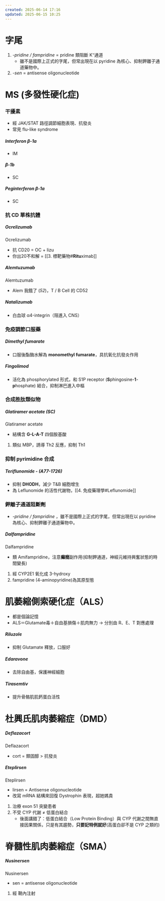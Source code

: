 ```yaml
---
created: 2025-06-14 17:16
updated: 2025-06-15 10:25
---
```

# 字尾
1. *-pridine / fampridine* = pridine 類阻斷 K⁺通道
	- 雖不是國際上正式的字尾，但常出現在以 pyridine 為核心、抑制鉀離子通道藥物中。
2. *-sen* = antisense oligonucleotide 

# MS (多發性硬化症) 
### 干擾素
- 經 JAK/STAT 路徑調節細胞表現、抗發炎
- 常見 flu-like syndrome
##### Interferon β-1a
- IM
##### β-1b
- SC
##### Peginterferon β-1a
- SC

### 抗 CD 單株抗體

##### **Oc**re**lizu**mab
Ocrelizumab
- 抗 CD20 = OC + lizu
- 你出20不和解 = [[3. 標靶藥物#**Ritu**ximab]]
##### **Alem**tuzumab
Alemtuzumab
- Alem 我餓了 (*52*)，T / B Cell 的 CD52

##### Natalizumab
- 白血球 α4-integrin（阻進入 CNS）

### 免疫調節口服藥
##### Dimethyl fumarate
- 口服後酯酶水解為 **monomethyl fumarate**，具抗氧化抗發炎作用

##### Fingolimod
- 活化為 phosphorylated 形式，和 S1P receptor (**S**phingosine-**1**-**p**hosphate) 結合，抑制淋巴進入中樞

### 合成胜肽類似物

##### **Glat**iramer acetate (SC)
Glatiramer acetate
- 結構含 **G-L-A-T** 四個胺基酸
1. 類似 MBP，誘導 Th2 反應，抑制 Th1

### 抑制 pyrimidine 合成
##### Teriflunomide - (A77-1726)

- 抑制 **DHODH**，減少 T&B 細胞增生
- 為 Leflunomide 的活性代謝物，[[4. 免疫藥理學#Leflunomide]]

### 鉀離子通道阻斷劑
- *-pridine / fampridine* ，雖不是國際上正式的字尾，但常出現在以 pyridine 為核心、抑制鉀離子通道藥物中。
##### Dal**fampridine**
Dalfampridine
- 類 Amifampridine，注意**癲癇**副作用(抑制鉀通道，神經元維持興奮狀態的時間變長)
1. 經 CYP2E1 氧化成 3-hydroxy
2. fampridine (4-aminopyridine)為其原型態


# 肌萎縮側索硬化症（ALS）
- 都是個論記憶
- ALS＝Glutamate毒＋自由基損傷＋肌肉無力 → 分別由 R、E、T 對應處理

##### Riluzole
- 抑制 Glutamate 釋放，口服好

##### Edaravone
- 去除自由基，保護神經細胞

##### Tirasemtiv
- 提升骨骼肌肌鈣蛋白活性


# 杜興氏肌肉萎縮症（DMD）

##### Deflaza**cort**
Deflazacort
- cort = 類固醇 > 抗發炎

##### Etep**lirsen**
Eteplirsen
- lirsen = Antisense oligonucleotide
- 改寫 mRNA 結構來回復 Dystrophin 表現，超她媽貴
1. 治療 exon 51 突變患者
2. 不受 CYP 代謝 ≠ 低蛋白結合
	- 後面講錯了：低蛋白結合（Low Protein Binding）與 CYP 代謝之間無直接因果關係，只是有其趨勢，**只要記特例就好**(高蛋白卻不是 CYP 之類的)

# 脊髓性肌肉萎縮症（SMA）

##### Nusiner**sen**
Nusinersen
- sen = antisense oligonucleotide
1. 經 鞘內注射
